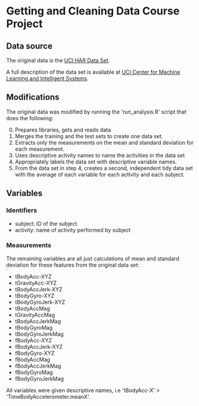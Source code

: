 # Getting and Cleaning Data Course Project #

## Data source ##
The original data is the <a href="https://d396qusza40orc.cloudfront.net/getdata%2Fprojectfiles%2FUCI%20HAR%20Dataset.zip">UCI HAR Data Set</a>.

A full description of the data set is available at <a href="http://archive.ics.uci.edu/ml/datasets/Human+Activity+Recognition+Using+Smartphones">UCI Center for Machine Learning and Intelligent Systems</a>.

## Modifications ##
The original data was modified by running the 'run_analysis.R' script that does the following:

0. Prepares libraries, gets and reads data
1. Merges the training and the test sets to create one data set.
2. Extracts only the measurements on the mean and standard deviation for each measurement.
3. Uses descriptive activity names to name the activities in the data set
4. Appropriately labels the data set with descriptive variable names.
5. From the data set in step 4, creates a second, independent tidy data set with the average of each variable for each activity and each subject.

## Variables ##

### Identifiers ###
* subject: ID of the subject
* activity: name of activity performed by subject

### Measurements ###
The remaining variables are all just calculations of mean and standard deviation for these features from the original data set:

* tBodyAcc-XYZ
* tGravityAcc-XYZ
* tBodyAccJerk-XYZ
* tBodyGyro-XYZ
* tBodyGyroJerk-XYZ
* tBodyAccMag
* tGravityAccMag
* tBodyAccJerkMag
* tBodyGyroMag
* tBodyGyroJerkMag
* fBodyAcc-XYZ
* fBodyAccJerk-XYZ
* fBodyGyro-XYZ
* fBodyAccMag
* fBodyAccJerkMag
* fBodyGyroMag
* fBodyGyroJerkMag

All variables were given descriptive names, i.e 'tBodyAcc-X' > 'TimeBodyAccelerometer.meanX'.
